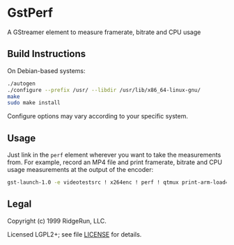 # GstPerf

A GStreamer element to measure framerate, bitrate and CPU usage

## Build Instructions

On Debian-based systems:
```bash
./autogen
./configure --prefix /usr/ --libdir /usr/lib/x86_64-linux-gnu/
make
sudo make install
```

Configure options may vary according to your specific system.

## Usage

Just link in the `perf` element wherever you want to take the
measurements from. For example, record an MP4 file and print
framerate, bitrate and CPU usage measurements at the output of the
encoder:

```bash
gst-launch-1.0 -e videotestsrc ! x264enc ! perf ! qtmux print-arm-load=true ! filesink location=test.mp4
```

## Legal

Copyright (c) 1999 RidgeRun, LLC.

Licensed LGPL2+; see file [LICENSE](LICENSE) for details.
